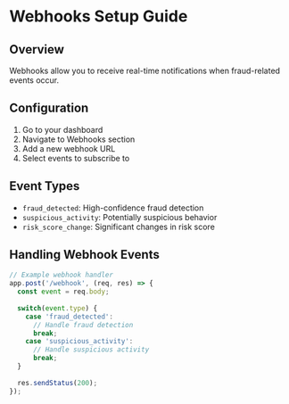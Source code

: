 # Webhooks Setup Guide

## Overview
Webhooks allow you to receive real-time notifications when fraud-related events occur.

## Configuration
1. Go to your dashboard
2. Navigate to Webhooks section
3. Add a new webhook URL
4. Select events to subscribe to

## Event Types
- `fraud_detected`: High-confidence fraud detection
- `suspicious_activity`: Potentially suspicious behavior
- `risk_score_change`: Significant changes in risk score

## Handling Webhook Events
```javascript
// Example webhook handler
app.post('/webhook', (req, res) => {
  const event = req.body;
  
  switch(event.type) {
    case 'fraud_detected':
      // Handle fraud detection
      break;
    case 'suspicious_activity':
      // Handle suspicious activity
      break;
  }
  
  res.sendStatus(200);
});
```